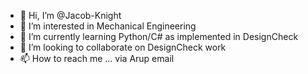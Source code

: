 - 👋 Hi, I’m @Jacob-Knight
- 👀 I’m interested in Mechanical Engineering
- 🌱 I’m currently learning Python/C# as implemented in DesignCheck
- 💞️ I’m looking to collaborate on DesignCheck work
- 📫 How to reach me ... via Arup email 

<!---
Jacob-Knight/Jacob-Knight is a ✨ special ✨ repository because its `README.md` (this file) appears on your GitHub profile.
You can click the Preview link to take a look at your changes.
--->

